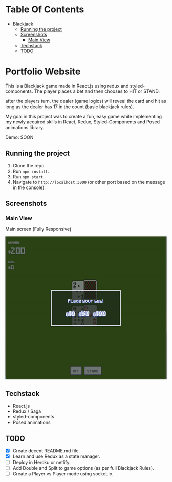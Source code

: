 # Table Of Contents

- [Blackjack](#blackjack)
  - [Running the project](#running-the-project)
  - [Screenshots](#screenshots)
    - [Main View](#main-view)
  - [Techstack](#tech-stack)
  - [TODO](#todo)

# Portfolio Website

This is a Blackjack game made in React.js using redux and styled-components. The player places a bet and then chooses to HIT or STAND.

after the players turn, the dealer (game logics) will reveal the card and hit as long as the dealer has 17 in the count (basic blackjack rules).

My goal in this project was to create a fun, easy game while implementing my newly acquired skills in React, Redux, Styled-Components and Posed animations library.

Demo: SOON

## Running the project

1. Clone the repo.
2. Run `npm install`.
3. Run `npm start`.
4. Navigate to `http://localhost:3000` (or other port based on the message in the console).

## Screenshots

### Main View

Main screen (Fully Responsive)

<p align="center"><img src="public/main.JPG" width="600" /></p>

## Techstack
- React.js
- Redux / Saga
- styled-components
- Posed animations

## TODO

- [x] Create decent README.md file.
- [x] Learn and use Redux as a state manager.
- [ ] Deploy in Heroku or netlify.
- [ ] Add Double and Split to game options (as per full Blackjack Rules).
- [ ] Create a Player vs Player mode using socket.io.
